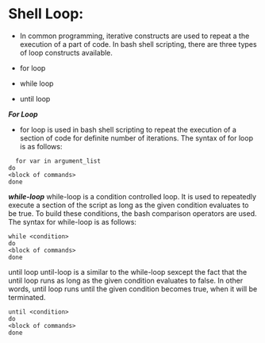 # Shell Loop:

- In common programming, iterative constructs are used to repeat a the execution of a part of code. In bash shell scripting, there are three types of loop constructs available.

- for loop
- while loop
- until loop

***For Loop***
- for loop is used in bash shell scripting to repeat the execution of a section of code for definite number of iterations. The syntax of for loop is as follows:
```
  for var in argument_list
do
<block of commands>
done
```

***while-loop***
while-loop is a condition controlled loop. It is used to repeatedly execute a section of the script as long as the given condition evaluates to be true. 
To build these conditions, the bash comparison operators are used. The syntax for while-loop is as follows:
```
while <condition>
do
<block of commands>
done
```

until loop
until-loop is a similar to the while-loop sexcept the fact that the until loop runs as long as the given condition evaluates to false. 
In other words, until loop runs until the given condition becomes true, when it will be terminated.
```
until <condition>
do
<block of commands>
done
```
